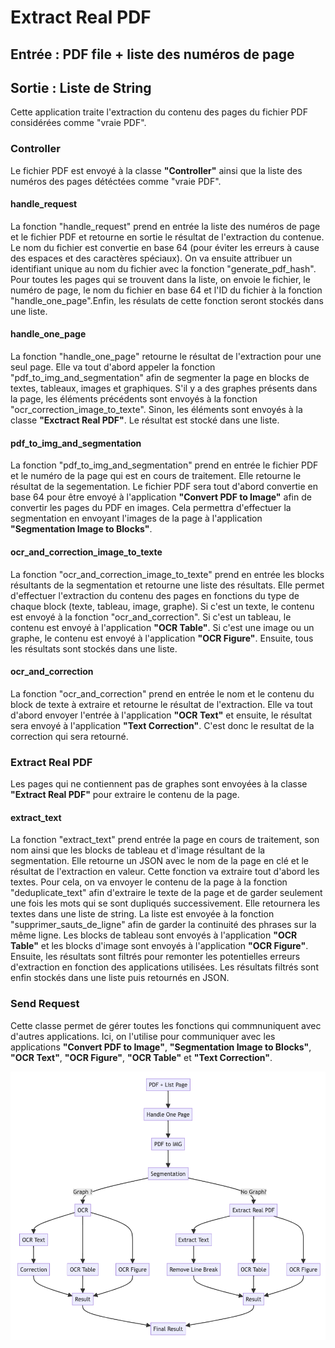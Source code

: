 # Extract Real PDF

## Entrée :  PDF file + liste des numéros de page

## Sortie : Liste de String

Cette application traite l'extraction du contenu des pages du fichier PDF considérées comme "vraie PDF".

### Controller 

Le fichier PDF est envoyé à la classe **"Controller"** ainsi que la liste des numéros des pages détéctées comme "vraie PDF". 

#### handle_request

La fonction "handle_request" prend en entrée la liste des numéros de page et le fichier PDF et retourne en sortie le résultat de l'extraction du contenue. Le nom du fichier est convertie en base 64 (pour éviter les erreurs à cause des espaces et des caractères spéciaux). On va ensuite attribuer un identifiant unique au nom du fichier avec la fonction "generate_pdf_hash". Pour toutes les pages qui se trouvent dans la liste, on envoie le fichier, le numéro de page, le nom du fichier en base 64 et l'ID du fichier à la fonction "handle_one_page".Enfin, les résulats de cette fonction seront stockés dans une liste. 

#### handle_one_page
La fonction "handle_one_page" retourne le résultat de l'extraction pour une seul page. Elle va tout d'abord appeler la fonction "pdf_to_img_and_segmentation" afin de segmenter la page en blocks de textes, tableaux, images et graphiques. S'il y a des graphes présents dans la page, les éléments précédents sont envoyés à la fonction "ocr_correction_image_to_texte". Sinon, les éléments sont envoyés à la classe **"Exctract Real PDF"**. Le résultat est stocké dans une liste.

#### pdf_to_img_and_segmentation
La fonction "pdf_to_img_and_segmentation" prend en entrée le fichier PDF et le numéro de la page qui est en cours de traitement. Elle retourne le résultat de la segementation. Le fichier PDF sera tout d'abord convertie en base 64 pour être envoyé à l'application **"Convert PDF to Image"** afin de convertir les pages du PDF en images. Cela permettra d'effectuer la segmentation en envoyant l'images de la page à l'application **"Segmentation Image to Blocks"**. 

#### ocr_and_correction_image_to_texte
La fonction "ocr_and_correction_image_to_texte" prend en entrée les blocks résultants de la segmentation et retourne une liste des résultats. Elle permet d'effectuer l'extraction du contenu des pages en fonctions du type de chaque block (texte, tableau, image, graphe). Si c'est un texte, le contenu est envoyé à la fonction "ocr_and_correction". Si c'est un tableau, le contenu est envoyé à l'application **"OCR Table"**. Si c'est une image ou un graphe, le contenu est envoyé à l'application **"OCR Figure"**. Ensuite, tous les résultats sont stockés dans une liste. 

#### ocr_and_correction
La fonction "ocr_and_correction" prend en entrée le nom et le contenu du block de texte à extraire et retourne le résultat de l'extraction. Elle va tout d'abord envoyer l'entrée à l'application **"OCR Text"** et ensuite, le résultat sera envoyé à l'application **"Text Correction"**. C'est donc le resultat de la correction qui sera retourné. 

### Extract Real PDF

Les pages qui ne contiennent pas de graphes sont envoyées à la classe **"Extract Real PDF"** pour extraire le contenu de la page. 

#### extract_text
La fonction "extract_text" prend entrée la page en cours de traitement, son nom ainsi que les blocks de tableau et d'image résultant de la segmentation. Elle retourne un JSON avec le nom de la page en clé et le résultat de l'extraction en valeur. Cette fonction va extraire tout d'abord les textes. Pour cela, on va envoyer le contenu de la page à la fonction "deduplicate_text" afin d'extraire le texte de la page et de garder seulement une fois les mots qui se sont dupliqués successivement. Elle retournera les textes dans une liste de string. La liste est envoyée à la fonction "supprimer_sauts_de_ligne" afin de garder la continuité des phrases sur la même ligne. Les blocks de tableau sont envoyés à l'application **"OCR Table"** et les blocks d'image sont envoyés à l'application **"OCR Figure"**. Ensuite, les résultats sont filtrés pour remonter les potentielles erreurs d'extraction en fonction des applications utilisées. Les résultats filtrés sont enfin stockés dans une liste puis retournés en JSON. 

### Send Request

Cette classe permet de gérer toutes les fonctions qui commnuniquent avec d'autres applications. Ici, on l'utilise pour communiquer avec les applications **"Convert PDF to Image"**, **"Segmentation Image to Blocks"**, **"OCR Text"**, **"OCR Figure"**, **"OCR Table"** et **"Text Correction"**.


![alt text](<Graph/Extract_real_pdf_graph.png>)